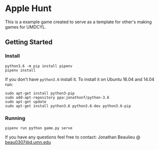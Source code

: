 # Apple Hunt
This is a example game created to serve as a template for other's making games for UMDCYL.
## Getting Started
### Install
```
python3.6 -m pip install pipenv
pipenv install
```

If you don't have `python3.6` install it. To install it on Ubuntu 16.04 and 14.04 run:
```
sudo apt-get install python3-pip
sudo add-apt-repository ppa:jonathonf/python-3.6
sudo apt-get update
sudo apt-get install python3.6 python3.6-dev python3.6-pip
```

### Running
```
pipenv run python game.py serve
```

If you have any questions feel free to contact: Jonathan Beaulieu @ <beau0307@d.umn.edu>
